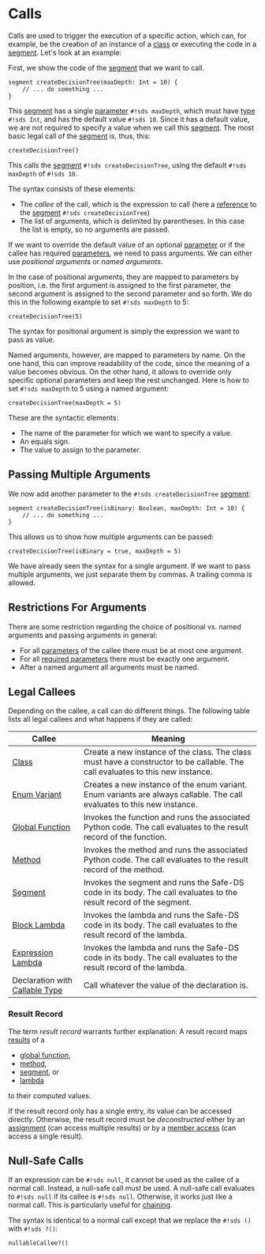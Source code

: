 # Calls

Calls are used to trigger the execution of a specific action, which can, for example, be the creation of an instance of a [class][classes] or executing the code in a [segment][segments]. Let's look at an example:

First, we show the code of the [segment][segments] that we want to call.

```sds
segment createDecisionTree(maxDepth: Int = 10) {
    // ... do something ...
}
```

This [segment][segments] has a single [parameter][parameters] `#!sds maxDepth`, which must have [type][types] `#!sds Int`, and has the default value `#!sds 10`. Since it has a default value, we are not required to specify a value when we call this [segment][segments]. The most basic legal call of the [segment][segments] is, thus, this:

```sds
createDecisionTree()
```

This calls the [segment][segments] `#!sds createDecisionTree`, using the default `#!sds maxDepth` of `#!sds 10`.

The syntax consists of these elements:

- The _callee_ of the call, which is the expression to call (here a [reference][references] to the [segment][segments] `#!sds createDecisionTree`)
- The list of arguments, which is delimited by parentheses. In this case the list is empty, so no arguments are passed.

If we want to override the default value of an optional [parameter][parameters] or if the callee has required [parameters][parameters], we need to pass arguments. We can either use _positional arguments_ or _named arguments_.

In the case of positional arguments, they are mapped to parameters by position, i.e. the first argument is assigned to the first parameter, the second argument is assigned to the second parameter and so forth. We do this in the following example to set `#!sds maxDepth` to 5:

```sds
createDecisionTree(5)
```

The syntax for positional argument is simply the expression we want to pass as value.

Named arguments, however, are mapped to parameters by name. On the one hand, this can improve readability of the code, since the meaning of a value becomes obvious. On the other hand, it allows to override only specific optional parameters and keep the rest unchanged. Here is how to set `#!sds maxDepth` to 5 using a named argument:

```sds
createDecisionTree(maxDepth = 5)
```

These are the syntactic elements:

- The name of the parameter for which we want to specify a value.
- An equals sign.
- The value to assign to the parameter.

## Passing Multiple Arguments

We now add another parameter to the `#!sds createDecisionTree` [segment][segments]:

```sds
segment createDecisionTree(isBinary: Boolean, maxDepth: Int = 10) {
    // ... do something ...
}
```

This allows us to show how multiple arguments can be passed:

```sds
createDecisionTree(isBinary = true, maxDepth = 5)
```

We have already seen the syntax for a single argument. If we want to pass multiple arguments, we just separate them by commas. A trailing comma is allowed.

## Restrictions For Arguments

There are some restriction regarding the choice of positional vs. named arguments and passing arguments in general:

- For all [parameters][parameters] of the callee there must be at most one argument.
- For all [required parameters][required-parameters] there must be exactly one argument.
- After a named argument all arguments must be named.

## Legal Callees

Depending on the callee, a call can do different things. The following table lists all legal callees and what happens if they are called:

| Callee                                           | Meaning                                                                                                                        |
|--------------------------------------------------|--------------------------------------------------------------------------------------------------------------------------------|
| [Class][classes]                                 | Create a new instance of the class. The class must have a constructor to be callable. The call evaluates to this new instance. |
| [Enum Variant][enum-variants]                    | Creates a new instance of the enum variant. Enum variants are always callable. The call evaluates to this new instance.        |
| [Global Function][global-functions]              | Invokes the function and runs the associated Python code. The call evaluates to the result record of the function.             |
| [Method][methods]                                | Invokes the method and runs the associated Python code. The call evaluates to the result record of the method.                 |
| [Segment][segments]                              | Invokes the segment and runs the Safe-DS code in its body. The call evaluates to the result record of the segment.             |
| [Block Lambda][block-lambdas]                    | Invokes the lambda and runs the Safe-DS code in its body. The call evaluates to the result record of the lambda.               |
| [Expression Lambda][expression-lambdas]          | Invokes the lambda and runs the Safe-DS code in its body. The call evaluates to the result record of the lambda.               |
| Declaration with [Callable Type][callable-types] | Call whatever the value of the declaration is.                                                                                 |

### Result Record

The term _result record_ warrants further explanation: A result record maps [results][results] of a

- [global function][global-functions],
- [method][methods],
- [segment][segments], or
- [lambda][lambdas]

to their computed values.

If the result record only has a single entry, its value can be accessed directly. Otherwise, the result record must be _deconstructed_ either by an [assignment][assignment-multiple-assignees] (can access multiple results) or by a [member access][member-accesses-of-results] (can access a single result).

## Null-Safe Calls

If an expression can be `#!sds null`, it cannot be used as the callee of a normal call. Instead, a null-safe call must be used. A null-safe call evaluates to `#!sds null` if its callee is `#!sds null`. Otherwise, it works just like a normal call. This is particularly useful for [chaining][chaining].

The syntax is identical to a normal call except that we replace the `#!sds ()` with `#!sds ?()`:

```sds
nullableCallee?()
```


[parameters]: ../segments.md#parameters
[required-parameters]: ../segments.md#required-parameters
[results]: ../segments.md#results
[types]: ../types.md
[callable-types]: ../types.md#callable-types
[classes]: ../../stub-language/classes.md
[methods]: ../../stub-language/classes.md#defining-methods
[enum-variants]: ../../stub-language/enumerations.md#enum-variants
[global-functions]: ../../stub-language/global-functions.md
[assignment-multiple-assignees]: ../statements/assignments.md#multiple-assignees
[assignments-to-segment-results]: ../statements/assignments.md#yielding-results-of-segments
[assignments-to-block-lambda-results]: ../statements/assignments.md#declare-results-of-block-lambdas
[placeholders]: ../statements/assignments.md#declaring-placeholders
[segments]: ../segments.md
[segment-body]: ../segments.md#statements
[references]: references.md
[lambdas]: lambdas.md
[block-lambdas]: lambdas.md#block-lambdas
[expression-lambdas]: lambdas.md#expression-lambdas
[member-accesses-of-results]: member-accesses.md#member-access-of-results
[chaining]: chaining.md
